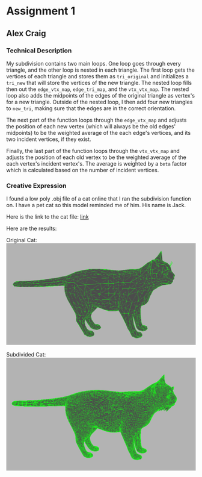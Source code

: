 # Assignment 1
## Alex Craig

### Technical Description
My subdivision contains two main loops. One loop goes through every triangle, and the other loop is nested in each triangle. The first loop gets the vertices of each triangle and stores them as `tri_original` and initializes a `tri_new` that will store the vertices of the new triangle. The nested loop fills then out the `edge_vtx_map`, `edge_tri_map`, and the `vtx_vtx_map`. The nested loop also adds the midpoints of the edges of the original triangle as vertex's for a new triangle. Outside of the nested loop, I then add four new triangles to `new_tri`, making sure that the edges are in the correct orientation.

The next part of the function loops through the `edge_vtx_map` and adjusts the position of each new vertex (which will always be the old edges' midpoints) to be the weighted average of the each edge's vertices, and its two incident vertices, if they exist. 

Finally, the last part of the function loops through the `vtx_vtx_map` and adjusts the position of each old vertex to be the weighted average of the each vertex's incident vertex's. The average is weighted by a `beta` factor which is calculated based on the number of incident vertices. 

### Creative Expression
I found a low poly .obj file of a cat online that I ran the subdivision function on. I have a pet cat so this model reminded me of him. His name is Jack.

Here is the link to the cat file: [link](https://free3d.com/3d-model/low-poly-cat-46138.html)

Here are the results:

Original Cat:
![image](cat_rough.png)

Subdivided Cat:
![image](cat_smooth.png)